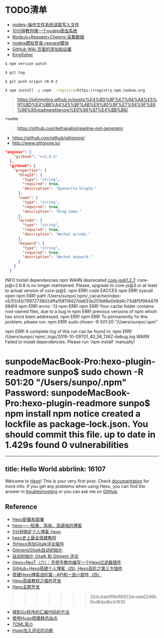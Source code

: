 # TODO清单

- [nodejs-操作文件系统读取写入文件](https://blog.csdn.net/songmaolin_csdn/article/details/52910771)
- [10分钟教你撸一个nodejs爬虫系统](https://www.jianshu.com/p/56ce4f3f0060?utm_campaign=maleskine&utm_content=note&utm_medium=seo_notes&utm_source=recommendation)
- [NodeJs+Request+Cheerio 采集数据](https://www.cnblogs.com/zqzjs/p/5487348.html)
- [nodejs模拟登录-request模块](https://blog.csdn.net/zzwwjjdj1/article/details/77472398)
- [GitHub Wiki 页面的添加和设置](https://juejin.im/post/5a3216c8f265da43333e6b54)
- [Kingfisher](https://github.com/onevcat/Kingfisher)

```bash
$ npm version patch
```

```bash
$ git tag
```

```bash
$ git push origin v0.0.2
```

```bash
$ npm install -g cnpm --registry=https://registry.npm.taobao.org
```

> https://johnnyting.github.io/posts/%E4%BD%BF%E7%94%A8%E5%91%BD%E4%BB%A4%E5%BF%AB%E9%80%9F%E7%94%9F%E6%88%90readmegitignore%E6%96%87%E4%BB%B6/

```bash
readme
```

> https://github.com/kefranabg/readme-md-generator

- https://github.com/github/gitignore/
- http://www.gitignore.io/

```json
"engines": {
    "gitbook": ">=2.4.3"
  },
  "gitbook": {
    "properties": {
      "blogId": {
        "type": "string",
        "required": true,
        "description": "Openwrite blogId."
      },
      "name": {
        "type": "string",
        "required": true,
        "description": "Blog name."
      },
      "qrcode": {
        "type": "string",
        "required": true,
        "description": "Wechat qrcode."
      },
      "keyword": {
        "type": "string",
        "required": true,
        "description": "Wechat keyword."
      }
    }
  }
```

INFO  Install dependencies
npm WARN deprecated core-js@1.2.7: core-js@<2.6.8 is no longer maintained. Please, upgrade to core-js@3 or at least to actual version of core-js@2.
npm ERR! code EACCES
npm ERR! syscall open
npm ERR! path /Users/sunpo/.npm/_cacache/index-v5/51/d3/7697273802dffa158119427da833e251b88e0e9d4c73d8f5f964476884f4
npm ERR! errno -13
npm ERR! 
npm ERR! Your cache folder contains root-owned files, due to a bug in
npm ERR! previous versions of npm which has since been addressed.
npm ERR! 
npm ERR! To permanently fix this problem, please run:
npm ERR!   sudo chown -R 501:20 "/Users/sunpo/.npm"

npm ERR! A complete log of this run can be found in:
npm ERR!     /Users/sunpo/.npm/_logs/2019-10-09T01_40_58_136Z-debug.log
WARN  Failed to install dependencies. Please run 'npm install' manually!

sunpodeMacBook-Pro:hexo-plugin-readmore sunpo$ sudo chown -R 501:20 "/Users/sunpo/.npm"
Password:
sunpodeMacBook-Pro:hexo-plugin-readmore sunpo$ npm install
npm notice created a lockfile as package-lock.json. You should commit this file.
up to date in 1.429s
found 0 vulnerabilities
=======
---
title: Hello World
abbrlink: 16107
---

Welcome to [Hexo](https://hexo.io/)! This is your very first post. Check [documentation](https://hexo.io/docs/) for more info. If you get any problems when using Hexo, you can find the answer in [troubleshooting](https://hexo.io/docs/troubleshooting.html) or you can ask me on [GitHub](https://github.com/hexojs/hexo/issues).

## Reference

- [Hexo配置和部署](https://my.oschina.net/u/2935389/blog/754615)
- [hexo——轻量、简易、高逼格的博客](https://www.jianshu.com/p/1c888a6b8297?utm_source=oschina-app)
- [5分钟搞定个人博客-hexo](https://www.jianshu.com/p/390f202c5b0e)
- [hexo史上最全搭建教程](https://blog.csdn.net/sinat_37781304/article/details/82729029)
- [为Hexo添加Gitalk评论插件](https://segmentfault.com/a/1190000014085547)
- [Gitment/Gitalk自动初始化](https://madordie.github.io/post/blog-gitment-auto-setup/)
- [自动初始化 Gitalk 和 Gitment 评论](https://draveness.me/git-comments-initialize)
- [Hexo+NexT（六）：手把手教你编写一个Hexo过滤器插件](https://www.cnblogs.com/guide2it/p/11111715.html)
- [GitHub+Hexo搭建个人博客（四）Hexo高阶之第三方插件](https://www.jianshu.com/p/dda25ffcfd43)
- [搭建Hexo博客进阶篇--API和一些小部件（四）](https://segmentfault.com/a/1190000009478837)
- [Hexo高级教程之插件开发](https://blog.csdn.net/melordljm/article/details/51985157)
- [Hexo主题开发](https://www.cnblogs.com/yyhh/p/11058985.html?clicktime=1570634105&enterid=1570634105)
>>>>>>> 32dc4ab0f6b98922dcada02d9b6cd8da4bcb1935
>>>>>>> 


- [得到Go程序的汇编代码的方法](https://yq.aliyun.com/articles/684054)
- [使用Hugo搭建静态站点](https://tonybai.com/2015/09/23/intro-of-gohugo/)
- [TOML简介](https://blog.csdn.net/john_f_lau/article/details/55803069)
- [Hugo加入评论的功能](https://blog.csdn.net/anonymking/article/details/86370082)